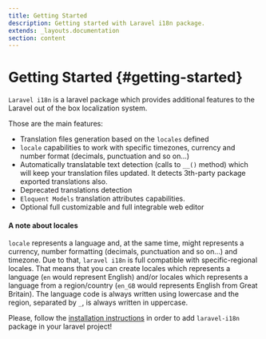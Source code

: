 ```yaml
---
title: Getting Started
description: Getting started with Laravel i18n package.
extends: _layouts.documentation
section: content
---
```


# Getting Started {#getting-started}

`Laravel i18n` is a laravel package which provides additional features to the Laravel out of the box localization system.

Those are the main features:

* Translation files generation based on the `locales` defined
* `locale` capabilities to work with specific timezones, currency and number format (decimals, punctuation and so on...)
* Automatically translatable text detection (calls to `__()` method) which will keep your translation files updated. 
    It detects 3th-party package exported translations also.
* Deprecated translations detection
* `Eloquent Models` translation attributes capabilities.
* Optional full customizable and full integrable web editor

#### A note about locales
`locale` represents a language and, at the same time, might represents a currency, number formatting
(decimals, punctuation and so on...) and timezone. Due to that, `laravel i18n` is full compatible with 
specific-regional locales. That means that you can create locales which represents a language 
(`en` would represent English) and/or locales which represents a language from a region/country 
(`en_GB` would represents English from Great Britain). The language code is always written using lowercase and the region,
separated by `_`, is always written in uppercase.


Please, follow the [installation instructions](#) in order to add `laravel-i18n` package in your laravel project!